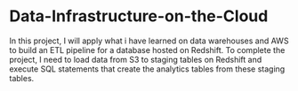 # Data-Infrastructure-on-the-Cloud
In this project, I will apply what i have learned on data warehouses and AWS to build an ETL pipeline for a database hosted on Redshift. To complete the project, I need to load data from S3 to staging tables on Redshift and execute SQL statements that create the analytics tables from these staging tables.
